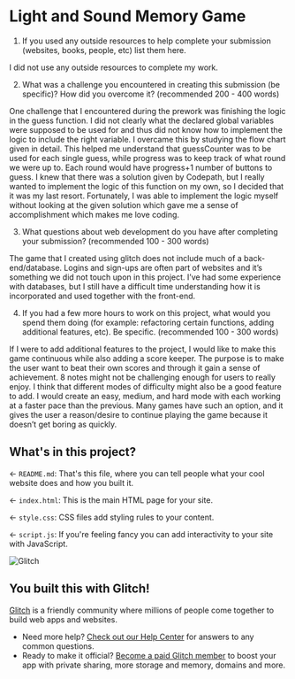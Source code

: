 # Light and Sound Memory Game

1.	If you used any outside resources to help complete your submission (websites, books, people, etc) list them here.

I did not use any outside resources to complete my work.

2.	What was a challenge you encountered in creating this submission (be specific)? How did you overcome it? (recommended 200 - 400 words)

One challenge that I encountered during the prework was finishing the logic in the guess function. I did not clearly what the declared global variables were supposed to be used for and thus did not know how to implement the logic to include the right variable. I overcame this by studying the flow chart given in detail. This helped me understand that guessCounter was to be used for each single guess, while progress was to keep track of what round we were up to. Each round would have progress+1 number of buttons to guess. I knew that there was a solution given by Codepath, but I really wanted to implement the logic of this function on my own, so I decided that it was my last resort. Fortunately, I was able to implement the logic myself without looking at the given solution which gave me a sense of accomplishment which makes me love coding.

3.	What questions about web development do you have after completing your submission? (recommended 100 - 300 words)

The game that I created using glitch does not include much of a back-end/database. Logins and sign-ups are often part of websites and it’s something we did not touch upon in this project. I’ve had some experience with databases, but I still have a difficult time understanding how it is incorporated and used together with the front-end.

4.	If you had a few more hours to work on this project, what would you spend them doing (for example: refactoring certain functions, adding additional features, etc). Be specific. (recommended 100 - 300 words)

If I were to add additional features to the project, I would like to make this game continuous while also adding a score keeper. The purpose is to make the user want to beat their own scores and through it gain a sense of achievement. 8 notes might not be challenging enough for users to really enjoy.
I think that different modes of difficulty might also be a good feature to add. I would create an easy, medium, and hard mode with each working at a faster pace than the previous. Many games have such an option, and it gives the user a reason/desire to continue playing the game because it doesn’t get boring as quickly.


## What's in this project?

← `README.md`: That's this file, where you can tell people what your cool website does and how you built it.

← `index.html`: This is the main HTML page for your site.

← `style.css`: CSS files add styling rules to your content.

← `script.js`: If you're feeling fancy you can add interactivity to your site with JavaScript.

![Glitch](https://cdn.glitch.com/a9975ea6-8949-4bab-addb-8a95021dc2da%2FLogo_Color.svg?v=1602781328576)

## You built this with Glitch!

[Glitch](https://glitch.com) is a friendly community where millions of people come together to build web apps and websites.

- Need more help? [Check out our Help Center](https://help.glitch.com/) for answers to any common questions.
- Ready to make it official? [Become a paid Glitch member](https://glitch.com/pricing) to boost your app with private sharing, more storage and memory, domains and more.

